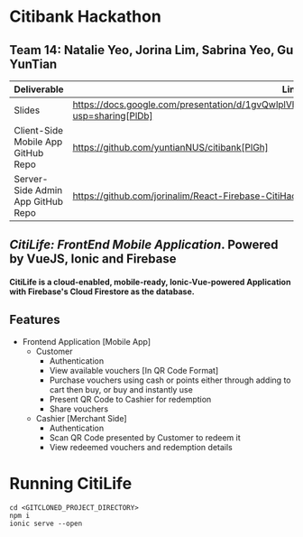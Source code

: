 # Citibank Hackathon 
## Team 14: Natalie Yeo, Jorina Lim, Sabrina Yeo, Gu YunTian

| Deliverable | Link |
| ------ | ------ |
| Slides | https://docs.google.com/presentation/d/1gvQwlplVhKwsokrewrXHo47PnWTspsFoXmsveoDLtmY/edit?usp=sharing[PlDb] |
| Client-Side Mobile App GitHub Repo | https://github.com/yuntianNUS/citibank[PlGh] |
| Server-Side Admin App GitHub Repo | https://github.com/jorinalim/React-Firebase-CitiHack-Admin[PlGd] |

## _CitiLife: FrontEnd Mobile Application_. Powered by VueJS, Ionic and Firebase

#### CitiLife is a cloud-enabled, mobile-ready, Ionic-Vue-powered Application with Firebase's Cloud Firestore as the database.
## Features

- Frontend Application [Mobile App]
    - Customer
        - Authentication
        - View available vouchers [In QR Code Format]
        - Purchase vouchers using cash or points either through adding to cart then buy, or buy and instantly use
        - Present QR Code to Cashier for redemption
        - Share vouchers
    - Cashier [Merchant Side]
        - Authentication
        - Scan QR Code presented by Customer to redeem it
        - View redeemed vouchers and redemption details

# Running CitiLife
```
cd <GITCLONED_PROJECT_DIRECTORY>
npm i
ionic serve --open
```
